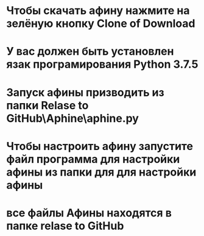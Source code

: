 # Чтобы скачать афину нажмите на зелёную кнопку Clone of Download
# У вас должен быть установлен язак програмирования Python 3.7.5
# Запуск афины призводить из папки Relase to GitHub\Aphine\aphine.py
# Чтобы настроить афину запустите файл программа для настройки афины из папки для для настройки афины 
# все файлы Афины находятся в папке relase to GitHub 
